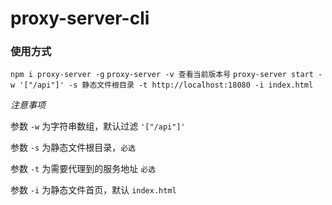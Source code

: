 # proxy-server-cli

### 使用方式

`npm i proxy-server -g`
`proxy-server -v 查看当前版本号`
`proxy-server start -w '["/api"]' -s 静态文件根目录 -t http://localhost:18080 -i index.html`


*注意事项*

参数 `-w` 为字符串数组，默认过滤 `'["/api"]'`

参数 `-s` 为静态文件根目录，`必选`

参数 `-t` 为需要代理到的服务地址 `必选`

参数 `-i` 为静态文件首页，默认 `index.html`